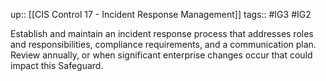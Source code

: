 up:: [[CIS Control 17 - Incident Response Management]]
tags:: #IG3 #IG2

Establish and maintain an incident response process that addresses roles and responsibilities, compliance requirements, and a communication plan. Review annually, or when significant enterprise changes occur that could impact this Safeguard.